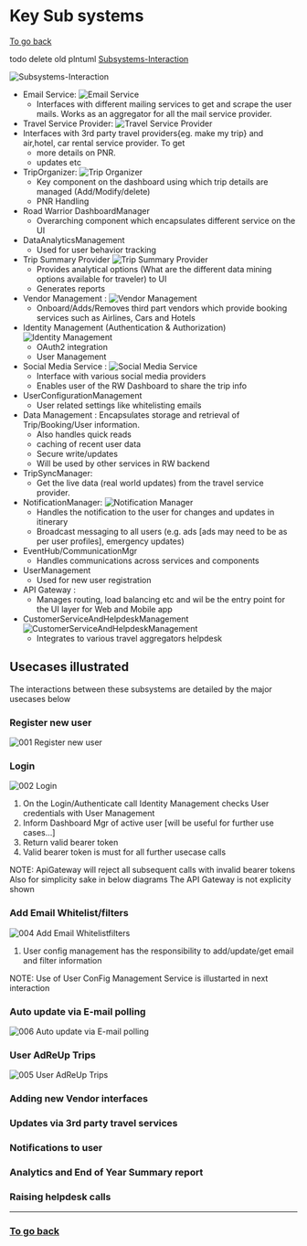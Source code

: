 # Key Sub systems

[To go back](./README.md)

todo delete old plntuml [Subsystems-Interaction](./.media/Subsystems-Interaction.png)

![Subsystems-Interaction](./.media/RoadWarrior_SubSystems-Subsystems_And_Interactions.jpg)
* Email Service:
![Email Service](./.media/RoadWarrior_SubSystems-Email_Polling_And_Whitelisting.jpg)
  * Interfaces with different mailing services to get and scrape the user mails. Works as an aggregator for all the mail service provider.
* Travel Service Provider: 
![Travel Service Provider](./.media/RoadWarrior_SubSystems-Travel_Service_Provider.jpg)
* Interfaces with 3rd party travel providers{eg. make my trip} and air,hotel, car rental service provider. To get
  * more details on PNR.
  * updates etc
* TripOrganizer:
![Trip Organizer](./.media/RoadWarrior_SubSystems-Add-Update-Delete.jpg)
  * Key component on the dashboard using which trip details are managed (Add/Modify/delete)
  * PNR Handling
* Road Warrior DashboardManager
  * Overarching component which encapsulates different service on the UI
* DataAnalyticsManagement
  * Used for user behavior tracking
* Trip Summary Provider 
 ![Trip Summary Provider](./.media/RoadWarrior_SubSystems-Trip_Summary_Provider.jpg)
  * Provides analytical options (What are the different data mining options available for traveler) to UI
  * Generates reports
* Vendor Management :
 ![Vendor Management](./.media/RoadWarrior_SubSystems-Vendor_Management.jpg)
  * Onboard/Adds/Removes third part vendors which provide booking services such as Airlines, Cars and Hotels
* Identity Management (Authentication & Authorization)
 ![Identity Management](./.media/RoadWarrior_SubSystems-Login-Registration.jpg)
  * OAuth2 integration
  * User Management
* Social Media Service :
 ![Social Media Service](./.media/RoadWarrior_SubSystems-Share_Trip_details.jpg)
  * Interface with various social media providers
  * Enables user of the RW Dashboard to share the trip info
* UserConfigurationManagement
  * User related settings like whitelisting emails
* Data Management : Encapsulates storage and retrieval of Trip/Booking/User information.
  * Also handles quick reads
  * caching of recent user data
  * Secure write/updates
  * Will be used by other services in RW backend
* TripSyncManager:
  * Get the live data (real world updates) from the travel service provider.
* NotificationManager:
 ![Notification Manager](./.media/RoadWarrior_SubSystems-TripNofiication.jpg)
  * Handles the notification to the user for changes and updates in itinerary
  * Broadcast messaging to all users (e.g. ads [ads may need to be as per user profiles], emergency updates)
* EventHub/CommunicationMgr
  * Handles communications across services and components
* UserManagement
  * Used for new user registration
* API Gateway :
  * Manages routing, load balancing etc and wil be the entry point for the UI layer for Web and Mobile app
* CustomerServiceAndHelpdeskManagement
 ![CustomerServiceAndHelpdeskManagement](./.media/RoadWarrior_SubSystems-Helpdesk_Management.jpg)
  * Integrates to various travel aggregators helpdesk

## Usecases illustrated
The interactions between these subsystems are detailed by the major usecases below

### Register new user
![001 Register new user](./.media/001-Register-new-user.png)
### Login
![002 Login](./.media/002-Login.png)
1. On the Login/Authenticate call Identity Management checks User credentials with User Management
3. Inform Dashboard Mgr of active user [will be useful for further use cases...]
4. Return valid bearer token
5. Valid bearer token is must for all further usecase calls

NOTE: ApiGateway will reject all subsequent calls with invalid bearer tokens
Also for simplicity sake in below diagrams The API Gateway is not explicity shown	

### Add Email Whitelist/filters
![004 Add Email Whitelistfilters](./.media/004-Add-Email-Whitelist-filters.png)
1. User config management has the responsibility to add/update/get email and filter information

NOTE: Use of User ConFig Management Service is illustarted in next interaction

### Auto update via E-mail polling
![006 Auto update via E-mail polling](./.media/006-Auto-update-via-E-mail-polling.png)

### User AdReUp Trips
![005 User AdReUp Trips](./.media/005-User-AdReUp-Trips.png)

### Adding new Vendor interfaces

### Updates via 3rd party travel services

### Notifications to user

### Analytics and End of Year Summary report

### Raising helpdesk calls

***

### [To go back](./README.md)